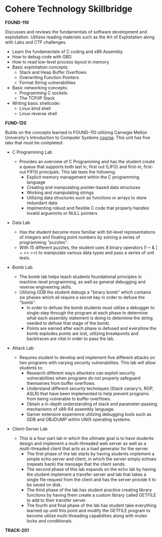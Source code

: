 # Cohere Technology Skillbridge

**FOUND-110**

Discusses and reviews the fundamentals of software development and exploitation. Utilizes reading materials such as the Art of Exploitation along with Labs and CTF challenges. 

- Learn the fundamentals of C coding and x86 Assembly
- How to debug code with GBD
- How to read low-level process layout in memory
- Basic exploitation concepts:
  * Stack and Heap Buffer Overflows
  * Overwriting Function Pointers
  * Format String vulnerabilities 
- Basic networking concepts:
  * Programming C sockets
  * The TCP/IP Stack
- Writing basic shellcode:
  * Linux bind shell
  * Linux reverse shell

**FUND-120**

Builds on the concepts learned in FOUND-110 utilizing Carnegie Mellon University's Introduction to Computer Systems [course](https://scs.hosted.panopto.com/Panopto/Pages/Sessions/List.aspx#folderID=%22b96d90ae-9871-4fae-91e2-b1627b43e25e%22&view=0&maxResults=50). This unit has five labs that must be completed:

- C Programming Lab
  * Provides an overview of C Programming and has the student create a queue that supports both last in, first out (LIFO) and first-in, first-out FIFO) principals. This lab tests the following: 
    + Explicit memory management within the C programming language
    + Creating and manipulating pointer-based data structures
    + Working and manipulating strings
    + Utilizing data structures such as functions or arrays to store redundant data
    + Implmenting robust and flexible C code that properly handles invalid arguemnts or NULL pointers

- Data Lab
  * Has the student become more familiar with bit-level representations of integers and floating point numbers by solving a series of programming "puzzles".
  * With 15 different puzzles, the student uses 8 binary operators (! ~ & | + << >>) to manipulate various data types and pass a series of unit tests.

- Bomb Lab
  * The bomb lab helps teach students foundational principles in machine-level programming, as well as general debugging and reverse engineering skills.
  * Utilizing GDB the student debugs a "binary bomb" which contains six phases which all require a secret key in order to defuse the "bomb".
    + In order to defuse the bomb students must utilize a debugger to single-step through the program at each phase to determine what each assembly statement is doing to determine the string needed to defuse that stage of the bomb. 
    + Points are earned after each phase is defused and everytime the bomb explodes points are lost, utilizing breakpoints and backtraces are vital in order to pass the lab.
 
- Attack Lab
  * Requires student to develop and implement five different attacks on two programs with varying security vulnerabilites. This lab will allow students to:
    + Research different ways attackers can exploit security vulnerabilities when programs do not properly safeguard themselves from buffer overflows.
    + Understand different security techniques (Stack canary's, ROP, ASLR) that have been implemented to help prevent programs from being vulnerable to buffer overflows.
    + Obtain a in-depth understanding of stack and parameter-passing mechanisms of x86-64 assembly language.
    + Garner extensive experience utilizing debugging tools such as GDB and OBJDUMP within UNIX operating systems.
   
- Client-Server Lab
  * This is a four-part lab in which the ultimate goal is to have students design and implement a multi-threaded web server as well as a multi-threaded client that acts as a load generator for the server.
    + The first phase of the lab starts by having students implement a simple echo server and client, in which the server simply echoes (repeats back) the message that the client sends.
    + The second phase of this lab expands on the echo lab by having the student implement a transfer server and lab that takes a single file request from the client and has the server provide it to be saved on disk. 
    + The third phase of the lab has student practice creating library functions by having them create a custom library called GETFILE to add to their transfer server. 
    + The fourth and final phase of the lab has student take everything learned up until this point and modify the GETFILE program to become utilize multi-threading capabilities along with mutex locks and conditionals.

**TRACK-201**
  
